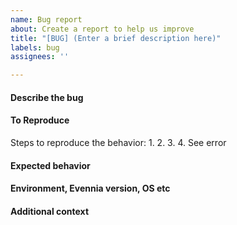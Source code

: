```yaml
---
name: Bug report
about: Create a report to help us improve
title: "[BUG] (Enter a brief description here)"
labels: bug
assignees: ''

---
```


#### Describe the bug
<!--(Replace with a clear and concise description of what the bug is.)-->

#### To Reproduce
Steps to reproduce the behavior:
1.
2.
3.
4. See error

#### Expected behavior
<!--(Replace with a clear and concise description of what you expected to happen.)-->

#### Environment, Evennia version, OS etc
<!--(Replace with info. If unsure, run `evennia -v` or get the first few lines of the `about` command in-game.)-->

#### Additional context
<!--(Replace with any other context about the problem, or ideas on how to solve.)-->
